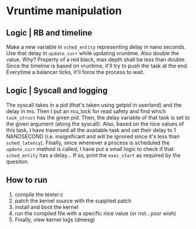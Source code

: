 # Vruntime manipulation

## Logic | RB and timeline
Make a new variable in `sched_entity` representing delay in nano seconds. Use that delay in `update_curr` while updating vruntime. Also double the value. Why? Property of a red black, max depth shall be less than double. Since the timeline is based on vruntime, it'll try to push the task at the end. Everytime a balancer ticks, it'll force the process to wait.

## Logic | Syscall and logging
The syscall takes in a pid (that's taken using getpid in userland) and the delay in ms. Then I put an rcu_lock for read safety and find which `task_struct` has the given pid. Then, the delay variable of that task is set to the given argument (along the syscall).
Also, based on the nice values of this task, I have traversed all the available task and set their delay to 1 NANOSECOND (i.e. insignificant and will be ignored since it's less than `sched_latency`). Finally, since whenever a process is scheduled the `update_curr` method is called, I have put a small logic to check if that `sched_entity` has a delay... If so, print the `exec_start` as required by the quesiton.


## How to run
1. compile the tester.c
2. patch the kernel source with the supplied patch
3. install and boot the kernel
4. run the compiled file with a specific nice value (or not...your wish)
5. Finally, view kernel logs (dmesg)